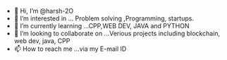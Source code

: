 - 👋 Hi, I’m @harsh-2O
- 👀 I’m interested in ... Problem solving ,Programming, startups.
- 🌱 I’m currently learning ...CPP,WEB DEV, JAVA and PYTHON
- 💞️ I’m looking to collaborate on ...Verious projects including blockchain, web dev, java, CPP
- 📫 How to reach me ...via my E-mail ID

<!---
harsh-2O/harsh-2O is a ✨ special ✨ repository because its `README.md` (this file) appears on your GitHub profile.
You can click the Preview link to take a look at your changes.
--->
